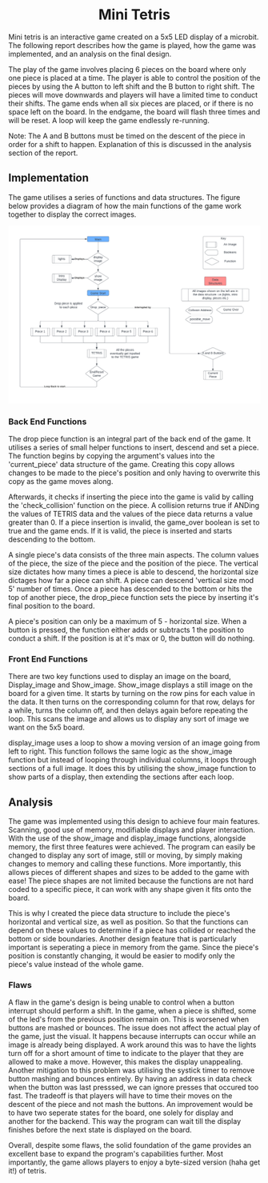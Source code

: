 <div style="text-align: center;">

# Mini Tetris

</div>

Mini tetris is an interactive game created on a 5x5 LED display of a microbit. The following report describes how the game is played, how the game was implemented, and an analysis on the final design.

The play of the game involves placing 6 pieces on the board where only one piece is placed at a time. The player is able to control the position of the pieces by using the A button to left shift and the B button to right shift. The pieces will move downwards and players will have a limited time to conduct their shifts. The game ends when all six pieces are placed, or if there is no space left on the board. In the endgame, the board will flash three times and will be reset. A loop will keep the game endlessly re-running.

Note: The A and B buttons must be timed on the descent of the piece in order for a shift to happen. Explanation of this is discussed in the analysis section of the report.


<h2>Implementation</h2>


The game utilises a series of functions and data structures. The figure below provides a diagram of how the main functions of the game work together to display the correct images.

![Tetris Diagram!](assets/Tetris_Diagram.png)


<h3>Back End Functions</h3>


The drop piece function is an integral part of the back end of the game. It utilises a series of small helper functions to insert, descend and set a piece. The function begins by copying the argument's values into the 'current_piece' data structure of the game. Creating this copy allows changes to be made to the piece's position and only having to overwrite this copy as the game moves along. 

 Afterwards, it checks if inserting the piece into the game is valid by calling the 'check_collision' function on the piece. A collision returns true if ANDing the values of TETRIS data and the values of the piece data returns a value greater than 0. If a piece insertion is invalid, the game_over boolean is set to true and the game ends. If it is valid, the piece is inserted and starts descending to the bottom.

 A single piece's data consists of the three main aspects. The column values of the piece, the size of the piece and the position of the piece. The vertical size dictates how many times a piece is able to descend, the horizontal size dictages how far a piece can shift. A piece can descend 'vertical size mod 5' number of times. Once a piece has descended to the bottom or hits the top of another piece, the drop_piece function sets the piece by inserting it's final position to the board.

 A piece's position can only be a maximum of 5 - horizontal size. When a button is pressed, the function either adds or subtracts 1 the position to conduct a shift. If the position is at it's max or 0, the button will do nothing.


<h3>Front End Functions</h3>


There are two key functions used to display an image on the board, Display_image and Show_image. Show_image displays a still image on the board for a given time. It starts by turning on the row pins for each value in the data. It then turns on the corresponding column for that row, delays for a while, turns the column off, and then delays again before repeating the loop. This scans the image and allows us to display any sort of image we want on the 5x5 board.

display_image uses a loop to show a moving version of an image going from left to right. This function follows the same logic as the show_image function but instead of looping through individual columns, it loops through sections of a full image. It does this by utilising the show_image function to show parts of a display, then extending the sections after each loop.

<h2>Analysis</h2>


The game was implemented using this design to achieve four main features. Scanning, good use of memory, modifiable displays and player interaction. With the use of the show_image and display_image functions, alongside memory, the first three features were achieved. The program can easily be changed to display any sort of image, still or moving, by simply making changes to memory and calling these functions.  More importantly, this allows  pieces of different shapes and sizes to be added to the game with ease! The piece shapes are not limited because the functions are not hard coded to a specific piece, it can work with any shape given it fits onto the board.

This is why I created the piece data structure to include the piece's horizontal and vertical size, as well as position. So that the functions can depend on these values to determine if a piece has collided or reached the bottom or side boundaries. Another design feature that is particularly important is seperating a piece in memory from the game. Since the piece's position is constantly changing, it would be easier to modify only the piece's value instead of the whole game. 


<h3>Flaws</h3>

A flaw in the game's design is being unable to control when a button interrupt should perform a shift. In the game, when a piece is shifted, some of the led's from the previous position remain on. This is worsened when buttons are mashed or bounces. The issue does not affect the actual play of the game, just the visual. It happens because interrupts can occur while an image is already being displayed. A work around this was to have the lights turn off for a short amount of time to indicate to the player that they are allowed to make a move. However, this makes the display unappealing. Another mitigation to this problem was utilising the systick timer to remove button mashing and bounces entirely. By having an address in data check when the button was last presssed, we can ignore presses that occured too fast. The tradeoff is that players will have to time their moves on the descent of the piece and not mash the buttons. An improvement would be to have two seperate states for the board, one solely for display and another for the backend. This way the program can wait till the display finishes before the next state is displayed on the board.

Overall, despite some flaws, the solid foundation of the game provides an excellent base to expand the program's capabilities further. Most importantly, the game allows players to enjoy a byte-sized version (haha get it!) of tetris.







